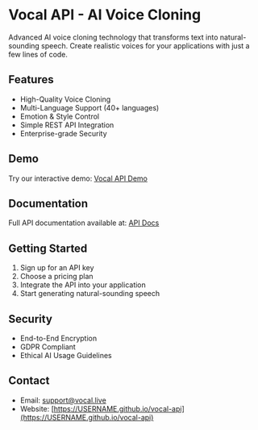 # Vocal API - AI Voice Cloning

Advanced AI voice cloning technology that transforms text into natural-sounding speech. Create realistic voices for your applications with just a few lines of code.

## Features

- High-Quality Voice Cloning
- Multi-Language Support (40+ languages)
- Emotion & Style Control
- Simple REST API Integration
- Enterprise-grade Security

## Demo

Try our interactive demo: [Vocal API Demo](https://USERNAME.github.io/vocal-api#demo)

## Documentation

Full API documentation available at: [API Docs](https://USERNAME.github.io/vocal-api#api-docs)

## Getting Started

1. Sign up for an API key
2. Choose a pricing plan
3. Integrate the API into your application
4. Start generating natural-sounding speech

## Security

- End-to-End Encryption
- GDPR Compliant
- Ethical AI Usage Guidelines

## Contact

- Email: support@vocal.live
- Website: [https://USERNAME.github.io/vocal-api](https://USERNAME.github.io/vocal-api)
